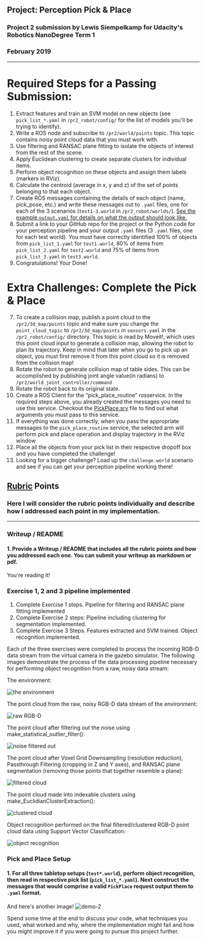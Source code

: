 ## Project: Perception Pick & Place
### Project 2 submission by Lewis Siempelkamp for Udacity's Robotics NanoDegree Term 1 
### February 2019

---
[//]: # (Image References)

[image1]: ./images/default_gzclient_camera(1)-2019-02-24T00_02_38.452216.jpg
[image2]: ./images/rviz_screenshot_2019_02_23-23_57_53.png
[image3]: ./images/rviz_screenshot_2019_02_23-23_58_34.png
[image4]: ./images/rviz_screenshot_2019_02_24-00_00_22.png
[image5]: ./images/rviz_screenshot_2019_02_24-00_00_44.png
[image6]: ./images/rviz_screenshot_2019_02_24-00_01_24.png
[image7]: ./images/rviz_screenshot_2019_02_24-00_03_37.png
[image8]: ./images/figure_2-2.png

# Required Steps for a Passing Submission:
1. Extract features and train an SVM model on new objects (see `pick_list_*.yaml` in `/pr2_robot/config/` for the list of models you'll be trying to identify). 
2. Write a ROS node and subscribe to `/pr2/world/points` topic. This topic contains noisy point cloud data that you must work with.
3. Use filtering and RANSAC plane fitting to isolate the objects of interest from the rest of the scene.
4. Apply Euclidean clustering to create separate clusters for individual items.
5. Perform object recognition on these objects and assign them labels (markers in RViz).
6. Calculate the centroid (average in x, y and z) of the set of points belonging to that each object.
7. Create ROS messages containing the details of each object (name, pick_pose, etc.) and write these messages out to `.yaml` files, one for each of the 3 scenarios (`test1-3.world` in `/pr2_robot/worlds/`).  [See the example `output.yaml` for details on what the output should look like.](https://github.com/udacity/RoboND-Perception-Project/blob/master/pr2_robot/config/output.yaml)  
8. Submit a link to your GitHub repo for the project or the Python code for your perception pipeline and your output `.yaml` files (3 `.yaml` files, one for each test world).  You must have correctly identified 100% of objects from `pick_list_1.yaml` for `test1.world`, 80% of items from `pick_list_2.yaml` for `test2.world` and 75% of items from `pick_list_3.yaml` in `test3.world`.
9. Congratulations!  Your Done!

# Extra Challenges: Complete the Pick & Place
7. To create a collision map, publish a point cloud to the `/pr2/3d_map/points` topic and make sure you change the `point_cloud_topic` to `/pr2/3d_map/points` in `sensors.yaml` in the `/pr2_robot/config/` directory. This topic is read by Moveit!, which uses this point cloud input to generate a collision map, allowing the robot to plan its trajectory.  Keep in mind that later when you go to pick up an object, you must first remove it from this point cloud so it is removed from the collision map!
8. Rotate the robot to generate collision map of table sides. This can be accomplished by publishing joint angle value(in radians) to `/pr2/world_joint_controller/command`
9. Rotate the robot back to its original state.
10. Create a ROS Client for the “pick_place_routine” rosservice.  In the required steps above, you already created the messages you need to use this service. Checkout the [PickPlace.srv](https://github.com/udacity/RoboND-Perception-Project/tree/master/pr2_robot/srv) file to find out what arguments you must pass to this service.
11. If everything was done correctly, when you pass the appropriate messages to the `pick_place_routine` service, the selected arm will perform pick and place operation and display trajectory in the RViz window
12. Place all the objects from your pick list in their respective dropoff box and you have completed the challenge!
13. Looking for a bigger challenge?  Load up the `challenge.world` scenario and see if you can get your perception pipeline working there!

## [Rubric](https://review.udacity.com/#!/rubrics/1067/view) Points
### Here I will consider the rubric points individually and describe how I addressed each point in my implementation.  

---
### Writeup / README

#### 1. Provide a Writeup / README that includes all the rubric points and how you addressed each one.  You can submit your writeup as markdown or pdf.  

You're reading it!

### Exercise 1, 2 and 3 pipeline implemented
  1. Complete Exercise 1 steps. Pipeline for filtering and RANSAC plane fitting implemented
  2. Complete Exercise 2 steps: Pipeline including clustering for segmentation implemented.  
  3. Complete Exercise 3 Steps.  Features extracted and SVM trained.  Object recognition implemented.
  
  Each of the three exercises were completed to process the incoming RGB-D data stream from the virtual camera in the gazebo simulator.
  The following images demonstrate the process of the data processing pipeline necessary for performing object recognition from a raw, noisy data stream:
  
  The environment:
  
  ![the environment][image2]
  
  The point cloud from the raw, noisy RGB-D data stream of the environment:
  
  ![raw RGB-D][image3]
  
  The point cloud after filtering out the noise using make_statistical_outlier_filter():
  
  ![noise filtered out][image4]
  
  The point cloud after Voxel Grid Downsampling (resolution reduction), Passthrough Filtering (cropping in Z and Y axes), and RANSAC plane segmentation (removing those points that together resemble a plane):
  
  ![filtered cloud][image5]
  
  The point cloud made into indexable clusters using make_EuclidianClusterExtraction():
  
  ![clustered cloud][image6]
  
  Object recognition performed on the final filtered/clustered RGB-D point cloud data using Support Vector Classification:
  
  ![object recognition][image7]

### Pick and Place Setup

#### 1. For all three tabletop setups (`test*.world`), perform object recognition, then read in respective pick list (`pick_list_*.yaml`). Next construct the messages that would comprise a valid `PickPlace` request output them to `.yaml` format.

And here's another image! 
![demo-2](https://user-images.githubusercontent.com/20687560/28748286-9f65680e-7468-11e7-83dc-f1a32380b89c.png)

Spend some time at the end to discuss your code, what techniques you used, what worked and why, where the implementation might fail and how you might improve it if you were going to pursue this project further.  



